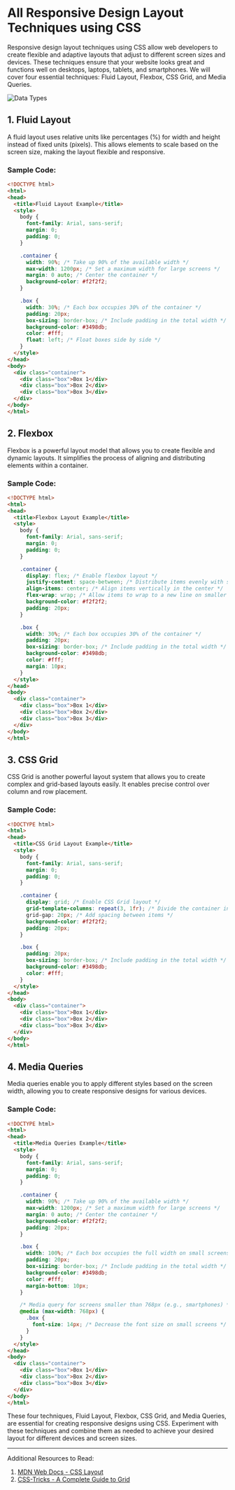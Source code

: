 # All Responsive Design Layout Techniques using CSS

Responsive design layout techniques using CSS allow web developers to create flexible and adaptive layouts that adjust to different screen sizes and devices. These techniques ensure that your website looks great and functions well on desktops, laptops, tablets, and smartphones. We will cover four essential techniques: Fluid Layout, Flexbox, CSS Grid, and Media Queries.

![Data Types](../Assets/ResponsiveDesign.png)
## 1. Fluid Layout

A fluid layout uses relative units like percentages (%) for width and height instead of fixed units (pixels). This allows elements to scale based on the screen size, making the layout flexible and responsive.

### Sample Code:

```html
<!DOCTYPE html>
<html>
<head>
  <title>Fluid Layout Example</title>
  <style>
    body {
      font-family: Arial, sans-serif;
      margin: 0;
      padding: 0;
    }

    .container {
      width: 90%; /* Take up 90% of the available width */
      max-width: 1200px; /* Set a maximum width for large screens */
      margin: 0 auto; /* Center the container */
      background-color: #f2f2f2;
    }

    .box {
      width: 30%; /* Each box occupies 30% of the container */
      padding: 20px;
      box-sizing: border-box; /* Include padding in the total width */
      background-color: #3498db;
      color: #fff;
      float: left; /* Float boxes side by side */
    }
  </style>
</head>
<body>
  <div class="container">
    <div class="box">Box 1</div>
    <div class="box">Box 2</div>
    <div class="box">Box 3</div>
  </div>
</body>
</html>
```

## 2. Flexbox

Flexbox is a powerful layout model that allows you to create flexible and dynamic layouts. It simplifies the process of aligning and distributing elements within a container.

### Sample Code:

```html
<!DOCTYPE html>
<html>
<head>
  <title>Flexbox Layout Example</title>
  <style>
    body {
      font-family: Arial, sans-serif;
      margin: 0;
      padding: 0;
    }

    .container {
      display: flex; /* Enable flexbox layout */
      justify-content: space-between; /* Distribute items evenly with space between them */
      align-items: center; /* Align items vertically in the center */
      flex-wrap: wrap; /* Allow items to wrap to a new line on smaller screens */
      background-color: #f2f2f2;
      padding: 20px;
    }

    .box {
      width: 30%; /* Each box occupies 30% of the container */
      padding: 20px;
      box-sizing: border-box; /* Include padding in the total width */
      background-color: #3498db;
      color: #fff;
      margin: 10px;
    }
  </style>
</head>
<body>
  <div class="container">
    <div class="box">Box 1</div>
    <div class="box">Box 2</div>
    <div class="box">Box 3</div>
  </div>
</body>
</html>
```

## 3. CSS Grid

CSS Grid is another powerful layout system that allows you to create complex and grid-based layouts easily. It enables precise control over column and row placement.

### Sample Code:

```html
<!DOCTYPE html>
<html>
<head>
  <title>CSS Grid Layout Example</title>
  <style>
    body {
      font-family: Arial, sans-serif;
      margin: 0;
      padding: 0;
    }

    .container {
      display: grid; /* Enable CSS Grid layout */
      grid-template-columns: repeat(3, 1fr); /* Divide the container into three equal columns */
      grid-gap: 20px; /* Add spacing between items */
      background-color: #f2f2f2;
      padding: 20px;
    }

    .box {
      padding: 20px;
      box-sizing: border-box; /* Include padding in the total width */
      background-color: #3498db;
      color: #fff;
    }
  </style>
</head>
<body>
  <div class="container">
    <div class="box">Box 1</div>
    <div class="box">Box 2</div>
    <div class="box">Box 3</div>
  </div>
</body>
</html>
```

## 4. Media Queries

Media queries enable you to apply different styles based on the screen width, allowing you to create responsive designs for various devices.

### Sample Code:

```html
<!DOCTYPE html>
<html>
<head>
  <title>Media Queries Example</title>
  <style>
    body {
      font-family: Arial, sans-serif;
      margin: 0;
      padding: 0;
    }

    .container {
      width: 90%; /* Take up 90% of the available width */
      max-width: 1200px; /* Set a maximum width for large screens */
      margin: 0 auto; /* Center the container */
      background-color: #f2f2f2;
      padding: 20px;
    }

    .box {
      width: 100%; /* Each box occupies the full width on small screens */
      padding: 20px;
      box-sizing: border-box; /* Include padding in the total width */
      background-color: #3498db;
      color: #fff;
      margin-bottom: 10px;
    }

    /* Media query for screens smaller than 768px (e.g., smartphones) */
    @media (max-width: 768px) {
      .box {
        font-size: 14px; /* Decrease the font size on small screens */
      }
    }
  </style>
</head>
<body>
  <div class="container">
    <div class="box">Box 1</div>
    <div class="box">Box 2</div>
    <div class="box">Box 3</div>
  </div>
</body>
</html>
```

These four techniques, Fluid Layout, Flexbox, CSS Grid, and Media Queries, are essential for creating responsive designs using CSS. Experiment with these techniques and combine them as needed to achieve your desired layout for different devices and screen sizes.

---

Additional Resources to Read:

1. [MDN Web Docs - CSS Layout](https://developer.mozilla.org/en-US/docs/Learn/CSS/CSS_layout)
2. [CSS-Tricks - A Complete Guide to Grid](https://css-tricks.com/snippets/css/complete-guide-grid/)